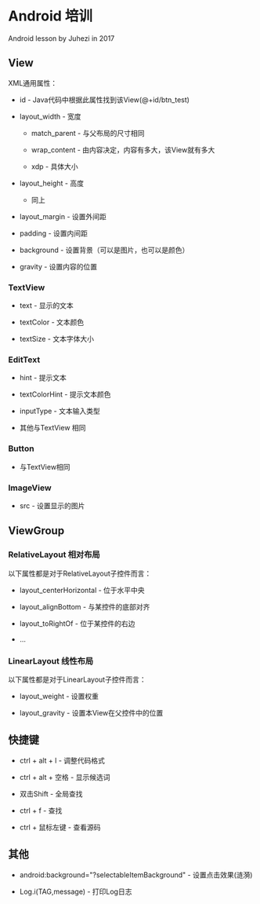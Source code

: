 # Android 培训

Android lesson by Juhezi in 2017

## View

XML通用属性：

* id - Java代码中根据此属性找到该View(@+id/btn_test)

* layout_width - 宽度

    * match_parent - 与父布局的尺寸相同

    * wrap_content - 由内容决定，内容有多大，该View就有多大

    * xdp - 具体大小

* layout_height - 高度

    * 同上

* layout_margin - 设置外间距

* padding - 设置内间距

* background - 设置背景（可以是图片，也可以是颜色）

* gravity - 设置内容的位置

### TextView

* text - 显示的文本

* textColor - 文本颜色

* textSize - 文本字体大小

### EditText

* hint - 提示文本

* textColorHint - 提示文本颜色

* inputType - 文本输入类型

* 其他与TextView 相同

### Button

* 与TextView相同

### ImageView

* src - 设置显示的图片

## ViewGroup

### RelativeLayout 相对布局

以下属性都是对于RelativeLayout子控件而言：

* layout_centerHorizontal - 位于水平中央

* layout_alignBottom - 与某控件的底部对齐

* layout_toRightOf - 位于某控件的右边

* ...

### LinearLayout 线性布局

以下属性都是对于LinearLayout子控件而言：

* layout_weight - 设置权重

* layout_gravity - 设置本View在父控件中的位置

## 快捷键

* ctrl + alt + l - 调整代码格式

* ctrl + alt + 空格 - 显示候选词

* 双击Shift - 全局查找

* ctrl + f - 查找

* ctrl + 鼠标左键 - 查看源码

## 其他

* android:background="?selectableItemBackground" - 设置点击效果(涟漪)

* Log.i(TAG,message) - 打印Log日志
